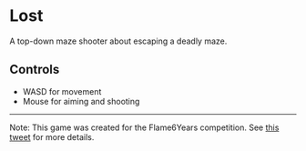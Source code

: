 # Lost

A top-down maze shooter about escaping a deadly maze.

## Controls

- WASD for movement
- Mouse for aiming and shooting

---

Note: This game was created for the Flame6Years competition. See [this tweet](https://x.com/spydon/status/1716107321846210656?s=20) for more details.
